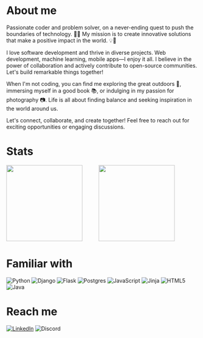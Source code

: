 # About me

Passionate coder and problem solver, on a never-ending quest to push the boundaries of technology. 🚀✨ My mission is to create innovative solutions that make a positive impact in the world. 💡💪

I love software development and thrive in diverse projects. Web development, machine learning, mobile apps—I enjoy it all. I believe in the power of collaboration and actively contribute to open-source communities. Let's build remarkable things together!

When I'm not coding, you can find me exploring the great outdoors 🌲, immersing myself in a good book 📚, or indulging in my passion for photography 📷. Life is all about finding balance and seeking inspiration in the world around us.

Let's connect, collaborate, and create together! Feel free to reach out for exciting opportunities or engaging discussions.

# Stats
<div align="left">
<img height="200em" src="https://github-my-stats.vercel.app/api?username=gshuvam&show_icons=true&theme=radical" />
  &nbsp;&nbsp;&nbsp;&nbsp;
  &nbsp;&nbsp;&nbsp;&nbsp;
<img height="200em" src="https://github-my-stats.vercel.app/api/top-langs/?username=gshuvam&layout=donut&theme=radical" /> 
</div>

# Familiar with

![Python](https://img.shields.io/badge/python-3670A0?style=for-the-badge&logo=python&logoColor=ffdd54)
![Django](https://img.shields.io/badge/django-%23092E20.svg?style=for-the-badge&logo=django&logoColor=white)
![Flask](https://img.shields.io/badge/flask-%23000.svg?style=for-the-badge&logo=flask&logoColor=white)
![Postgres](https://img.shields.io/badge/postgres-%23316192.svg?style=for-the-badge&logo=postgresql&logoColor=white)
![JavaScript](https://img.shields.io/badge/javascript-%23323330.svg?style=for-the-badge&logo=javascript&logoColor=%23F7DF1E)
![Jinja](https://img.shields.io/badge/jinja-white.svg?style=for-the-badge&logo=jinja&logoColor=black)
![HTML5](https://img.shields.io/badge/html5-%23E34F26.svg?style=for-the-badge&logo=html5&logoColor=white)
![Java](https://img.shields.io/badge/java-%23ED8B00.svg?style=for-the-badge&logo=java&logoColor=white)


# Reach me 
[![LinkedIn](https://img.shields.io/badge/linkedin-%230077B5.svg?style=for-the-badge&logo=linkedin&logoColor=white)](https://www.linkedin.com/in/shuvam-ghosh-b3078218b/)
![Discord](https://img.shields.io/badge/Discord-%237289DA.svg?style=for-the-badge&logo=discord&logoColor=white)

